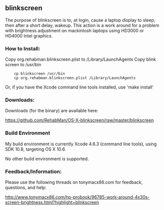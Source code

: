 ## blinkscreen

The purpose of blinkscreen is to, at login, cause a laptop display to sleep, then after a short delay, wakeup.  This action is a work around for a problem with brightness adjustment on mackintosh laptops using HD3000 or HD4000 Intel graphics.


### How to Install:

Copy org.rehabman.blinkscreen.plist to /Library/LaunchAgents
Copy blink screen to /usr/bin

```
	cp blinkscreen /usr/bin
	cp org.rehabman.blinkscreen.plist /Library/LaunchAgents
```

Or, if you have the Xcode command line tools installed, use 'make install'


### Downloads:

Downloads (for the binary) are available here:

https://github.com/RehabMan/OS-X-blinkscreen/raw/master/blinkscreen


### Build Environment

My build environment is currently Xcode 4.6.3 (command line tools), using SDK 10.8, targeting OS X 10.6.

No other build environment is supported.


### Feedback/Information:

Please use the following threads on tonymacx86.com for feedback, questions, and help:

http://www.tonymacx86.com/hp-probook/96785-work-around-4x30s-screen-brightness.html?highlight=blinkscreen


